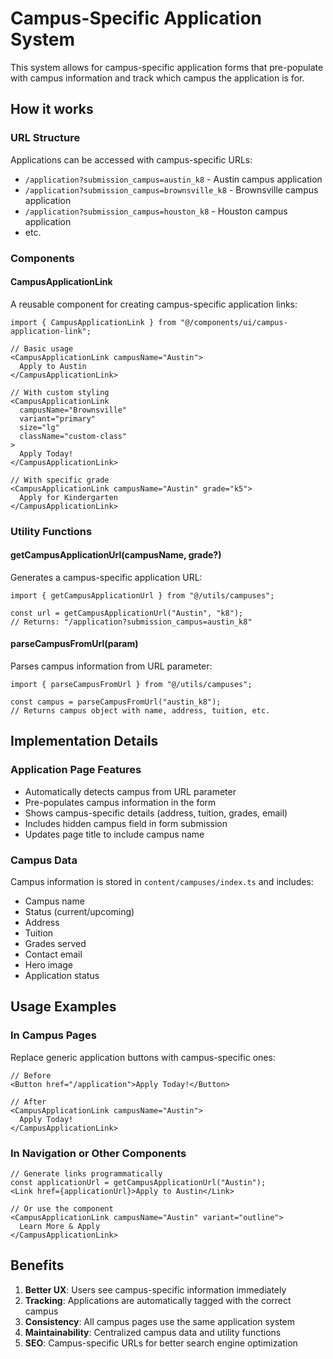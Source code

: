 # Campus-Specific Application System

This system allows for campus-specific application forms that pre-populate with campus information and track which campus the application is for.

## How it works

### URL Structure
Applications can be accessed with campus-specific URLs:
- `/application?submission_campus=austin_k8` - Austin campus application
- `/application?submission_campus=brownsville_k8` - Brownsville campus application
- `/application?submission_campus=houston_k8` - Houston campus application
- etc.

### Components

#### CampusApplicationLink
A reusable component for creating campus-specific application links:

```tsx
import { CampusApplicationLink } from "@/components/ui/campus-application-link";

// Basic usage
<CampusApplicationLink campusName="Austin">
  Apply to Austin
</CampusApplicationLink>

// With custom styling
<CampusApplicationLink 
  campusName="Brownsville" 
  variant="primary" 
  size="lg"
  className="custom-class"
>
  Apply Today!
</CampusApplicationLink>

// With specific grade
<CampusApplicationLink campusName="Austin" grade="k5">
  Apply for Kindergarten
</CampusApplicationLink>
```

### Utility Functions

#### getCampusApplicationUrl(campusName, grade?)
Generates a campus-specific application URL:
```tsx
import { getCampusApplicationUrl } from "@/utils/campuses";

const url = getCampusApplicationUrl("Austin", "k8");
// Returns: "/application?submission_campus=austin_k8"
```

#### parseCampusFromUrl(param)
Parses campus information from URL parameter:
```tsx
import { parseCampusFromUrl } from "@/utils/campuses";

const campus = parseCampusFromUrl("austin_k8");
// Returns campus object with name, address, tuition, etc.
```

## Implementation Details

### Application Page Features
- Automatically detects campus from URL parameter
- Pre-populates campus information in the form
- Shows campus-specific details (address, tuition, grades, email)
- Includes hidden campus field in form submission
- Updates page title to include campus name

### Campus Data
Campus information is stored in `content/campuses/index.ts` and includes:
- Campus name
- Status (current/upcoming)
- Address
- Tuition
- Grades served
- Contact email
- Hero image
- Application status

## Usage Examples

### In Campus Pages
Replace generic application buttons with campus-specific ones:

```tsx
// Before
<Button href="/application">Apply Today!</Button>

// After
<CampusApplicationLink campusName="Austin">
  Apply Today!
</CampusApplicationLink>
```

### In Navigation or Other Components
```tsx
// Generate links programmatically
const applicationUrl = getCampusApplicationUrl("Austin");
<Link href={applicationUrl}>Apply to Austin</Link>

// Or use the component
<CampusApplicationLink campusName="Austin" variant="outline">
  Learn More & Apply
</CampusApplicationLink>
```

## Benefits

1. **Better UX**: Users see campus-specific information immediately
2. **Tracking**: Applications are automatically tagged with the correct campus
3. **Consistency**: All campus pages use the same application system
4. **Maintainability**: Centralized campus data and utility functions
5. **SEO**: Campus-specific URLs for better search engine optimization 